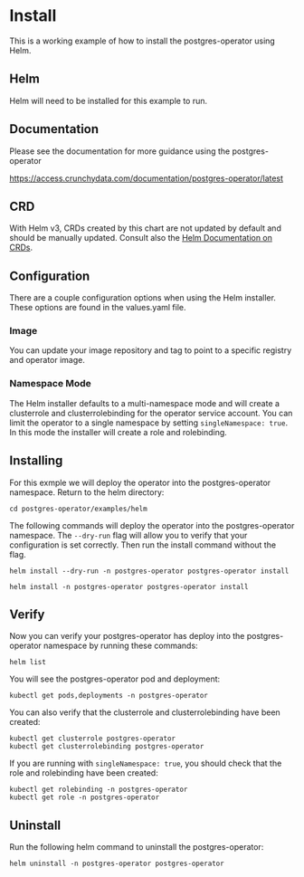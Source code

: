 # Install

This is a working example of how to install the postgres-operator using Helm.

## Helm
Helm will need to be installed for this example to run.

## Documentation
Please see the documentation for more guidance using the postgres-operator

https://access.crunchydata.com/documentation/postgres-operator/latest

## CRD
With Helm v3, CRDs created by this chart are not updated by default and should be manually updated. Consult also the [Helm Documentation on CRDs](https://helm.sh/docs/chart_best_practices/custom_resource_definitions).

## Configuration
There are a couple configuration options when using the Helm installer. These options are found in the values.yaml file.
### Image
You can update your image repository and tag to point to a specific registry and operator image.

### Namespace Mode
The Helm installer defaults to a multi-namespace mode and will create a clusterrole and clusterrolebinding for the operator service account. You can limit the operator to a single namespace by setting `singleNamespace: true`. In this mode the installer will create a role and rolebinding.

## Installing
For this exmple we will deploy the operator into the postgres-operator namespace. Return to the helm directory:
```
cd postgres-operator/examples/helm
```

The following commands will deploy the operator into the postgres-operator namespace. The `--dry-run` flag will allow you to verify that your configuration is set correctly. Then run the install command without the flag.
```
helm install --dry-run -n postgres-operator postgres-operator install

helm install -n postgres-operator postgres-operator install
```

## Verify
Now you can verify your postgres-operator has deploy into the postgres-operator namespace by running these commands:

```
helm list
```

You will see the postgres-operator pod and deployment:
```
kubectl get pods,deployments -n postgres-operator
```

You can also verify that the clusterrole and clusterrolebinding have been created:
```
kubectl get clusterrole postgres-operator
kubectl get clusterrolebinding postgres-operator
```

If you are running with `singleNamespace: true`, you should check that the role and rolebinding have been created:
```
kubectl get rolebinding -n postgres-operator
kubectl get role -n postgres-operator
```

## Uninstall
Run the following helm command to uninstall the postgres-operator:

```
helm uninstall -n postgres-operator postgres-operator
```